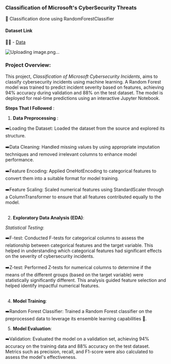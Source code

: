 ### Classification of Microsoft's CyberSecurity Threats

🚀 Classification done using RandomForestClassifier


#### Dataset Link 
🧑‍💻 - <a href="https://drive.google.com/drive/folders/18vt2lkf69MggXitrTSn9qnZ8s-ToeKcH" target=_blank>Data</a> 

![Uploading image.png…]()



### Project Overview:
This project, *Classification of Microsoft Cybersecurity Incidents*, aims to classify cybersecurity incidents using machine learning. A Random Forest model was trained to predict incident severity based on features, achieving 94% accuracy during validation and 88% on the test dataset. The model is deployed for real-time predictions using an interactive Jupyter Notebook.

**Steps That I Followed** :

1. **Data Preprocessing** :

➡️Loading the Dataset: Loaded the dataset from the source and explored its structure. <br><br>
➡️Data Cleaning: Handled missing values by using appropriate imputation techniques and removed irrelevant columns to enhance model performance. <br><br>
➡️Feature Encoding: Applied OneHotEncoding to categorical features to convert them into a suitable format for model training. <br><br> 
➡️Feature Scaling: Scaled numerical features using StandardScaler through a ColumnTransformer to ensure that all features contributed equally to the model. <br><br>

2. **Exploratory Data Analysis (EDA)**:


*Statistical Testing*:

➡️F-test: Conducted F-tests for categorical columns to assess the relationship between categorical features and the target variable. This helped in understanding which categorical features had significant effects on the severity of cybersecurity incidents. <br><br>
➡️Z-test: Performed Z-tests for numerical columns to determine if the means of the different groups (based on the target variable) were statistically significantly different. This analysis guided feature selection and helped identify impactful numerical features.<br><br>


4. **Model Training**:

➡️Random Forest Classifier: Trained a Random Forest classifier on the preprocessed data to leverage its ensemble learning capabilities 🚀.
<br>


5. **Model Evaluation**:

➡️Validation: Evaluated the model on a validation set, achieving 94% accuracy on the training data and 88% accuracy on the test dataset. Metrics such as precision, recall, and F1-score were also calculated to assess the model's effectiveness.
